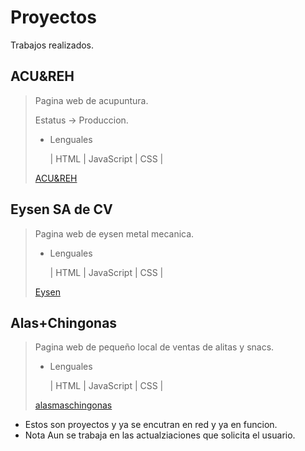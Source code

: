 # Proyectos

Trabajos realizados.

## ACU&REH
>
> Pagina web de acupuntura.
>
> Estatus -> Produccion. 
>
>   * Lenguales
>
>       | HTML | JavaScript | CSS |
>
>[ACU&REH](https://acupunturayrehabilitacion.com/ "ACU&REH")

## Eysen SA de CV
>
> Pagina web de eysen metal mecanica.
>
> * Lenguales
>
>   | HTML | JavaScript | CSS |
>
> [Eysen](https://eysen.mx/ "eysen")

## Alas+Chingonas
>
> Pagina web de pequeño local de ventas de alitas y snacs.
>
>   * Lenguales
>
>       | HTML | JavaScript | CSS |
>
>[alasmaschingonas](https://alasmaschingonas.com/ "alas+chingonas")

* Estos son proyectos y ya se encutran en red y ya en funcion.
* Nota Aun se trabaja en las actualziaciones que solicita el usuario.
